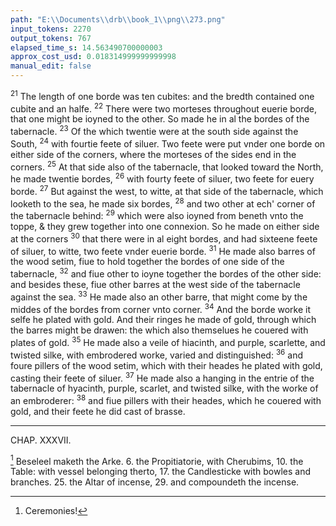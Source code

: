 ```yaml
---
path: "E:\\Documents\\drb\\book_1\\png\\273.png"
input_tokens: 2270
output_tokens: 767
elapsed_time_s: 14.563490700000003
approx_cost_usd: 0.018314999999999998
manual_edit: false
---
```

<sup>21</sup> The length of one borde was ten cubites: and the bredth contained one cubite and an halfe. <sup>22</sup> There were two morteses throughout euerie borde, that one might be ioyned to the other. So made he in al the bordes of the tabernacle. <sup>23</sup> Of the which twentie were at the south side against the South, <sup>24</sup> with fourtie feete of siluer. Two feete were put vnder one borde on either side of the corners, where the morteses of the sides end in the corners. <sup>25</sup> At that side also of the tabernacle, that looked toward the North, he made twentie bordes, <sup>26</sup> with fourty feete of siluer, two feete for euery borde. <sup>27</sup> But against the west, to witte, at that side of the tabernacle, which looketh to the sea, he made six bordes, <sup>28</sup> and two other at ech' corner of the tabernacle behind: <sup>29</sup> which were also ioyned from beneth vnto the toppe, & they grew together into one connexion. So he made on either side at the corners <sup>30</sup> that there were in al eight bordes, and had sixteene feete of siluer, to witte, two feete vnder euerie borde. <sup>31</sup> He made also barres of the wood setim, fiue to hold together the bordes of one side of the tabernacle, <sup>32</sup> and fiue other to ioyne together the bordes of the other side: and besides these, fiue other barres at the west side of the tabernacle against the sea. <sup>33</sup> He made also an other barre, that might come by the middes of the bordes from corner vnto corner. <sup>34</sup> And the borde worke it selfe he plated with gold. And their ringes he made of gold, through which the barres might be drawen: the which also themselues he couered with plates of gold. <sup>35</sup> He made also a veile of hiacinth, and purple, scarlette, and twisted silke, with embrodered worke, varied and distinguished: <sup>36</sup> and foure pillers of the wood setim, which with their heades he plated with gold, casting their feete of siluer. <sup>37</sup> He made also a hanging in the entrie of the tabernacle of hyacinth, purple, scarlet, and twisted silke, with the worke of an embroderer: <sup>38</sup> and fiue pillers with their heades, which he couered with gold, and their feete he did cast of brasse.

<hr>

CHAP. XXXVII.

[^1] Beseleel maketh the Arke. 6. the Propitiatorie, with Cherubims, 10. the Table: with vessel belonging therto, 17. the Candlesticke with bowles and branches. 25. the Altar of incense, 29. and compoundeth the incense.

[^1]: Ceremonies!